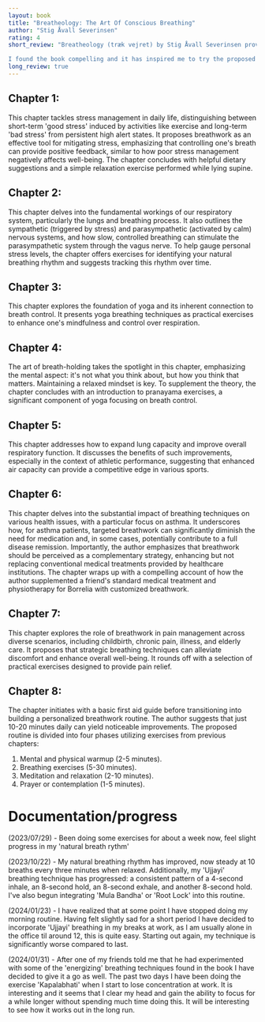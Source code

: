 ```yaml
---
layout: book
title: "Breatheology: The Art Of Conscious Breathing"
author: "Stig Åvall Severinsen"
rating: 4
short_review: "Breatheology (træk vejret) by Stig Åvall Severinsen provides an insightful exploration into the transformative power of breath and its substantial impact on our health, well-being, and overall performance. Through a seamless integration of scientific insights and practical exercises, the book demystifies the art of breathwork—from the fundamental mechanics of our respiratory system to its influential role in stress management, disease treatment, and pain alleviation. Severinsen, a renowned free diver, enthusiastically advocates for integrating breathwork into daily routines and underscores the value of using these breathing exercises as a complementary addition to traditional medical treatments.

I found the book compelling and it has inspired me to try the proposed techniques. While I'm yet to fully engage with these practices, I'm motivated to document my progress as I practice the techniques further."
long_review: true
--- 
```


## Chapter 1:
This chapter tackles stress management in daily life, distinguishing between short-term 'good stress' induced by activities like exercise and long-term 'bad stress' from persistent high alert states. It proposes breathwork as an effective tool for mitigating stress, emphasizing that controlling one's breath can provide positive feedback, similar to how poor stress management negatively affects well-being. The chapter concludes with helpful dietary suggestions and a simple relaxation exercise performed while lying supine.

## Chapter 2:
This chapter delves into the fundamental workings of our respiratory system, particularly the lungs and breathing process. It also outlines the sympathetic (triggered by stress) and parasympathetic (activated by calm) nervous systems, and how slow, controlled breathing can stimulate the parasympathetic system through the vagus nerve. To help gauge personal stress levels, the chapter offers exercises for identifying your natural breathing rhythm and suggests tracking this rhythm over time.

## Chapter 3:
This chapter explores the foundation of yoga and its inherent connection to breath control. It presents yoga breathing techniques as practical exercises to enhance one's mindfulness and control over respiration.

## Chapter 4:
The art of breath-holding takes the spotlight in this chapter, emphasizing the mental aspect: it's not what you think about, but how you think that matters. Maintaining a relaxed mindset is key. To supplement the theory, the chapter concludes with an introduction to pranayama exercises, a significant component of yoga focusing on breath control.

## Chapter 5:
This chapter addresses how to expand lung capacity and improve overall respiratory function. It discusses the benefits of such improvements, especially in the context of athletic performance, suggesting that enhanced air capacity can provide a competitive edge in various sports.

## Chapter 6:
This chapter delves into the substantial impact of breathing techniques on various health issues, with a particular focus on asthma. It underscores how, for asthma patients, targeted breathwork can significantly diminish the need for medication and, in some cases, potentially contribute to a full disease remission. Importantly, the author emphasizes that breathwork should be perceived as a complementary strategy, enhancing but not replacing conventional medical treatments provided by healthcare institutions. The chapter wraps up with a compelling account of how the author supplemented a friend's standard medical treatment and physiotherapy for Borrelia with customized breathwork.

## Chapter 7:
This chapter explores the role of breathwork in pain management across diverse scenarios, including childbirth, chronic pain, illness, and elderly care. It proposes that strategic breathing techniques can alleviate discomfort and enhance overall well-being. It rounds off with a selection of practical exercises designed to provide pain relief.

## Chapter 8:
The chapter initiates with a basic first aid guide before transitioning into building a personalized breathwork routine. The author suggests that just 10-20 minutes daily can yield noticeable improvements. The proposed routine is divided into four phases utilizing exercises from previous chapters:

1. Mental and physical warmup (2-5 minutes).
2. Breathing exercises (5-30 minutes).
3. Meditation and relaxation (2-10 minutes).
4. Prayer or contemplation (1-5 minutes).

# Documentation/progress
(2023/07/29) - Been doing some exercises for about a week now, feel slight progress in my 'natural breath rythm'

(2023/10/22) - My natural breathing rhythm has improved, now steady at 10 breaths every three minutes when relaxed. Additionally, my 'Ujjayi' breathing technique has progressed: a consistent pattern of a 4-second inhale, an 8-second hold, an 8-second exhale, and another 8-second hold. I've also begun integrating 'Mula Bandha' or 'Root Lock' into this routine.

(2024/01/23) - I have realized that at some point I have stopped doing my morning routine. Having felt slightly sad for a short period I have decided to incorporate 'Ujjayi' breathing in my breaks at work, as I am usually alone in the office til around 12, this is quite easy. Starting out again, my technique is significantly worse compared to last.

(2024/01/31) - After one of my friends told me that he had experimented with some of the 'energizing' breathing techniques found in the book I have decided to give it a go as well. The past two days I have been doing the exercise 'Kapalabhati' when I start to lose concentration at work. It is interesting and it seems that I clear my head and gain the ability to focus for a while longer without spending much time doing this. It will be interesting to see how it works out in the long run. 